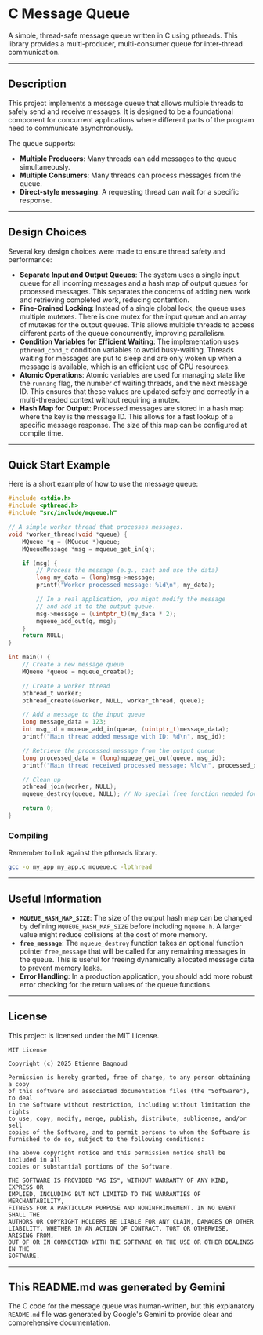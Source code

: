# C Message Queue

A simple, thread-safe message queue written in C using pthreads. This library provides a multi-producer, multi-consumer queue for inter-thread communication.

-----

## Description

This project implements a message queue that allows multiple threads to safely send and receive messages. It is designed to be a foundational component for concurrent applications where different parts of the program need to communicate asynchronously.

The queue supports:

* **Multiple Producers**: Many threads can add messages to the queue simultaneously.
* **Multiple Consumers**: Many threads can process messages from the queue.
* **Direct-style messaging**: A requesting thread can wait for a specific response.

-----

## Design Choices

Several key design choices were made to ensure thread safety and performance:

* **Separate Input and Output Queues**: The system uses a single input queue for all incoming messages and a hash map of output queues for processed messages. This separates the concerns of adding new work and retrieving completed work, reducing contention.
* **Fine-Grained Locking**: Instead of a single global lock, the queue uses multiple mutexes. There is one mutex for the input queue and an array of mutexes for the output queues. This allows multiple threads to access different parts of the queue concurrently, improving parallelism.
* **Condition Variables for Efficient Waiting**: The implementation uses `pthread_cond_t` condition variables to avoid busy-waiting. Threads waiting for messages are put to sleep and are only woken up when a message is available, which is an efficient use of CPU resources.
* **Atomic Operations**: Atomic variables are used for managing state like the `running` flag, the number of waiting threads, and the next message ID. This ensures that these values are updated safely and correctly in a multi-threaded context without requiring a mutex.
* **Hash Map for Output**: Processed messages are stored in a hash map where the key is the message ID. This allows for a fast lookup of a specific message response. The size of this map can be configured at compile time.

-----

## Quick Start Example

Here is a short example of how to use the message queue:

```c
#include <stdio.h>
#include <pthread.h>
#include "src/include/mqueue.h"

// A simple worker thread that processes messages.
void *worker_thread(void *queue) {
    MQueue *q = (MQueue *)queue;
    MQueueMessage *msg = mqueue_get_in(q);

    if (msg) {
        // Process the message (e.g., cast and use the data)
        long my_data = (long)msg->message;
        printf("Worker processed message: %ld\n", my_data);

        // In a real application, you might modify the message
        // and add it to the output queue.
        msg->message = (uintptr_t)(my_data * 2);
        mqueue_add_out(q, msg);
    }
    return NULL;
}

int main() {
    // Create a new message queue
    MQueue *queue = mqueue_create();

    // Create a worker thread
    pthread_t worker;
    pthread_create(&worker, NULL, worker_thread, queue);

    // Add a message to the input queue
    long message_data = 123;
    int msg_id = mqueue_add_in(queue, (uintptr_t)message_data);
    printf("Main thread added message with ID: %d\n", msg_id);

    // Retrieve the processed message from the output queue
    long processed_data = (long)mqueue_get_out(queue, msg_id);
    printf("Main thread received processed message: %ld\n", processed_data);

    // Clean up
    pthread_join(worker, NULL);
    mqueue_destroy(queue, NULL); // No special free function needed for long

    return 0;
}
```

### Compiling

Remember to link against the pthreads library.

```bash
gcc -o my_app my_app.c mqueue.c -lpthread
```

-----

## Useful Information

* **`MQUEUE_HASH_MAP_SIZE`**: The size of the output hash map can be changed by defining `MQUEUE_HASH_MAP_SIZE` before including `mqueue.h`. A larger value might reduce collisions at the cost of more memory.
* **`free_message`**: The `mqueue_destroy` function takes an optional function pointer `free_message` that will be called for any remaining messages in the queue. This is useful for freeing dynamically allocated message data to prevent memory leaks.
* **Error Handling**: In a production application, you should add more robust error checking for the return values of the queue functions.

-----

## License

This project is licensed under the MIT License.

```
MIT License

Copyright (c) 2025 Etienne Bagnoud

Permission is hereby granted, free of charge, to any person obtaining a copy
of this software and associated documentation files (the "Software"), to deal
in the Software without restriction, including without limitation the rights
to use, copy, modify, merge, publish, distribute, sublicense, and/or sell
copies of the Software, and to permit persons to whom the Software is
furnished to do so, subject to the following conditions:

The above copyright notice and this permission notice shall be included in all
copies or substantial portions of the Software.

THE SOFTWARE IS PROVIDED "AS IS", WITHOUT WARRANTY OF ANY KIND, EXPRESS OR
IMPLIED, INCLUDING BUT NOT LIMITED TO THE WARRANTIES OF MERCHANTABILITY,
FITNESS FOR A PARTICULAR PURPOSE AND NONINFRINGEMENT. IN NO EVENT SHALL THE
AUTHORS OR COPYRIGHT HOLDERS BE LIABLE FOR ANY CLAIM, DAMAGES OR OTHER
LIABILITY, WHETHER IN AN ACTION OF CONTRACT, TORT OR OTHERWISE, ARISING FROM,
OUT OF OR IN CONNECTION WITH THE SOFTWARE OR THE USE OR OTHER DEALINGS IN THE
SOFTWARE.
```

-----

## This README.md was generated by Gemini

The C code for the message queue was human-written, but this explanatory `README.md` file was generated by Google's Gemini to provide clear and comprehensive documentation.
